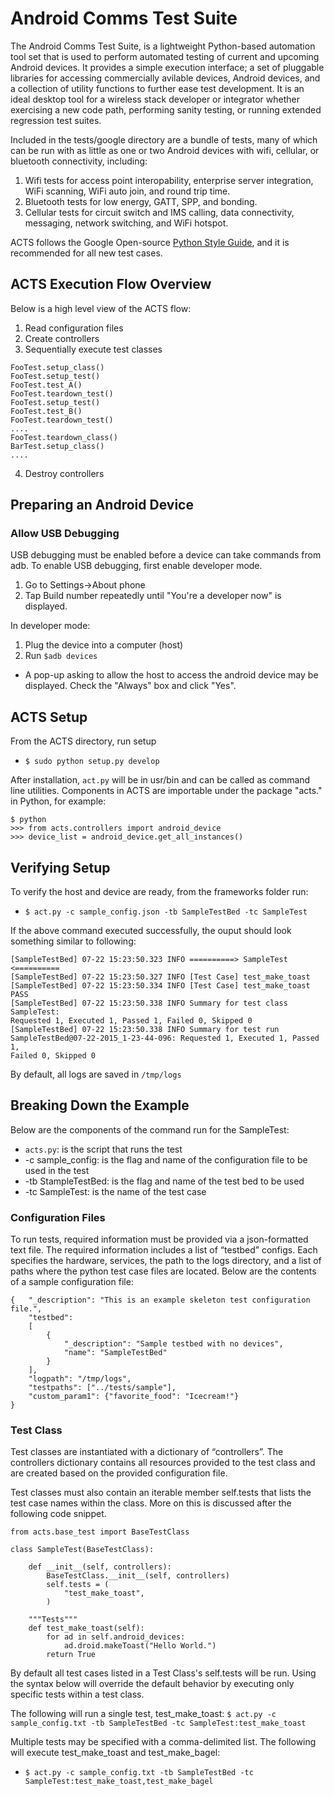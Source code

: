 # Android Comms Test Suite
The Android Comms Test Suite, is a lightweight Python-based automation tool set
that is used to perform automated testing of current and upcoming Android
devices. It provides a simple execution interface; a set of pluggable libraries
for accessing commercially avilable devices, Android devices, and a collection
of utility functions to further ease test development. It is an ideal desktop
tool for a wireless stack developer or integrator whether exercising a new code
path, performing sanity testing, or running extended regression test suites.

Included in the tests/google directory are a bundle of tests, many of which can
be run with as little as one or two Android devices with wifi, cellular, or
bluetooth connectivity, including:
1. Wifi tests for access point interopability, enterprise server integration,
WiFi scanning, WiFi auto join, and round trip time.
2. Bluetooth tests for low energy, GATT, SPP, and bonding.
3. Cellular tests for circuit switch and IMS calling, data connectivity,
messaging, network switching, and WiFi hotspot.

ACTS follows the Google Open-source
[Python Style Guide](https://google.github.io/styleguide/pyguide.html), and
it is recommended for all new test cases.

## ACTS Execution Flow Overview
Below is a high level view of the ACTS flow:
1. Read configuration files
2. Create controllers
3. Sequentially execute test classes
```
FooTest.setup_class()
FooTest.setup_test()
FooTest.test_A()
FooTest.teardown_test()
FooTest.setup_test()
FooTest.test_B()
FooTest.teardown_test()
....
FooTest.teardown_class()
BarTest.setup_class()
....
```
4. Destroy controllers

## Preparing an Android Device
### Allow USB Debugging
USB debugging must be enabled before a device can take commands from adb.
To enable USB debugging, first enable developer mode.
1. Go to Settings->About phone
2. Tap Build number repeatedly until "You're a developer now" is displayed.

In developer mode:
1. Plug the device into a computer (host)
2. Run `$adb devices`
- A pop-up asking to allow the host to access the android device may be
displayed. Check the "Always" box and click "Yes".

## ACTS Setup
From the ACTS directory, run setup
- `$ sudo python setup.py develop`

After installation, `act.py` will be in usr/bin and can be called as command
line utilities. Components in ACTS are importable under the package "acts."
in Python, for example:
```
$ python
>>> from acts.controllers import android_device
>>> device_list = android_device.get_all_instances()
```

## Verifying Setup
To verify the host and device are ready, from the frameworks folder run:
- `$ act.py -c sample_config.json -tb SampleTestBed -tc SampleTest`

If the above command executed successfully, the ouput should look something
similar to following:
```
[SampleTestBed] 07-22 15:23:50.323 INFO ==========> SampleTest <==========
[SampleTestBed] 07-22 15:23:50.327 INFO [Test Case] test_make_toast
[SampleTestBed] 07-22 15:23:50.334 INFO [Test Case] test_make_toast PASS
[SampleTestBed] 07-22 15:23:50.338 INFO Summary for test class SampleTest:
Requested 1, Executed 1, Passed 1, Failed 0, Skipped 0
[SampleTestBed] 07-22 15:23:50.338 INFO Summary for test run
SampleTestBed@07-22-2015_1-23-44-096: Requested 1, Executed 1, Passed 1,
Failed 0, Skipped 0
```
By default, all logs are saved in `/tmp/logs`

## Breaking Down the Example
Below are the components of the command run for the SampleTest:
- `acts.py`: is the script that runs the test
-  -c sample_config: is the flag and name of the configuration file to be used
in the test
-  -tb StampleTestBed: is the flag and name of the test bed to be used
-  -tc SampleTest: is the name of the test case

### Configuration Files
To run tests, required information must be provided via a json-formatted
text file. The required information includes a list of “testbed” configs.
Each specifies the hardware, services, the path to the logs directory, and
a list of paths where the python test case files are located. Below are the
contents of a sample configuration file:
```
{   "_description": "This is an example skeleton test configuration file.",
    "testbed":
    [
        {
            "_description": "Sample testbed with no devices",
            "name": "SampleTestBed"
        }
    ],
    "logpath": "/tmp/logs",
    "testpaths": ["../tests/sample"],
    "custom_param1": {"favorite_food": "Icecream!"}
}
```

### Test Class
Test classes are instantiated with a dictionary of “controllers”. The
controllers dictionary contains all resources provided to the test class
and are created based on the provided configuration file.

Test classes must also contain an iterable member self.tests that lists the
test case names within the class.  More on this is discussed after the following
code snippet.
```
from acts.base_test import BaseTestClass

class SampleTest(BaseTestClass):

    def __init__(self, controllers):
        BaseTestClass.__init__(self, controllers)
        self.tests = (
            "test_make_toast",
        )

    """Tests"""
    def test_make_toast(self):
        for ad in self.android_devices:
            ad.droid.makeToast("Hello World.")
        return True
```
By default all test cases listed in a Test Class\'s self.tests will be run.
Using the syntax below will override the default behavior by executing only
specific tests within a test class.

The following will run a single test, test_make_toast:
`$ act.py -c sample_config.txt -tb SampleTestBed -tc SampleTest:test_make_toast`

Multiple tests may be specified with a comma-delimited list. The following
will execute test_make_toast and test_make_bagel:
- `$ act.py -c sample_config.txt -tb SampleTestBed -tc
SampleTest:test_make_toast,test_make_bagel`
